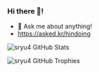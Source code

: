 ### Hi there 👋!

- 💬 Ask me about anything!
- https://asked.kr/hindoing

![sryu4 GitHub Stats](https://server.dooboo.io/github-stats-advanced/sryu4)


![sryu4 GitHub Trophies](https://server.dooboo.io/github-trophies/sryu4)
